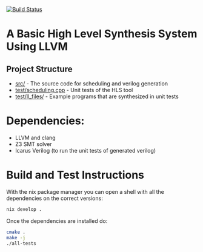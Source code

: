 [![Build Status](https://travis-ci.org/dillonhuff/ahaHLS.svg?branch=master)](https://travis-ci.org/dillonhuff/ahaHLS)

# A Basic High Level Synthesis System Using LLVM

## Project Structure

- [src/](src/) - The source code for scheduling and verilog generation
- [test/scheduling.cpp](test/scheduling.cpp) - Unit tests of the HLS tool
- [test/ll_files/](test/ll_files/) - Example programs that are synthesized in unit tests

# Dependencies:

- LLVM and clang
- Z3 SMT solver
- Icarus Verilog (to run the unit tests of generated verilog)

# Build and Test Instructions

With the nix package manager you can open a shell with all the dependencies on the correct versions:

```bash
nix develop .
```

Once the dependencies are installed do:

```bash
cmake .
make -j
./all-tests
```
